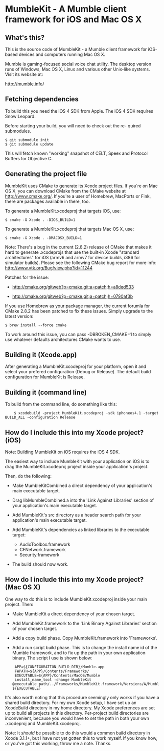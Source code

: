 MumbleKit - A Mumble client framework for iOS and Mac OS X
==========================================================

What's this?
------------

This is the source code of MumbleKit - a Mumble client framework
for iOS-based devices and computers running Mac OS X.

Mumble is gaming-focused social voice chat utility. The desktop
version runs of Windows, Mac OS X, Linux and various other Unix-like
systems. Visit its website at:

 <http://mumble.info/>

Fetching dependencies
---------------------

To build this you need the iOS 4 SDK from Apple. The iOS 4 SDK
requires Snow Leopard.

Before starting your build, you will need to check out the re-
quired submodules.

    $ git submodule init
    $ git submodule update

This will fetch known "working" snapshot of CELT, Speex and
Protocol Buffers for Objective C.

Generating the project file
---------------------------

MumbleKit uses CMake to generate its Xcode project files. If
you're on Mac OS X, you can download CMake from the CMake
website at http://www.cmake.org/. If you're a user of Homebrew,
MacPorts or Fink, there are packages available in there, too.

To generate a MumbleKit.xcodeproj that targets iOS, use:

    $ cmake -G Xcode . -DIOS_BUILD=1

To generate a MumbleKit.xcodeproj that targets Mac OS X, use:

    $ cmake -G Xcode . -DMACOSX_BUILD=1

Note: There's a bug in the current (2.8.2) release of CMake that
makes it hard to generate .xcodeprojs that use the built-in
Xcode "standard architectures" for iOS (armv6 and armv7 for device
builds, i386 for simulator builds). Please see the following CMake
bug report for more info: http://www.vtk.org/Bug/view.php?id=11244

Patches for the issue:

 * http://cmake.org/gitweb?p=cmake.git;a=patch;h=a8ded533

 * http://cmake.org/gitweb?p=cmake.git;a=patch;h=0790af3b

If you use Homebrew as your package manager, the current forumla for
CMake 2.8.2 has been patched to fix these issues. Simply upgrade to
the latest version:

    $ brew install --force cmake

To work around this issue, you can pass -DBROKEN_CMAKE=1 to simply
use whatever defaults architectures CMake wants to use.

Building it (Xcode.app)
-----------------------

After generating a MumbleKit.xcodeproj for your platform, open it
and select your prefered configuration (Debug or Release). The default
build configuration for MumbleKit is Release.

Building it (command line)
--------------------------

To build from the command line, do something like this:

        $ xcodebuild -project MumbleKit.xcodeproj -sdk iphoneos4.1 -target BUILD_ALL -configuration Release

How do I include this into my Xcode project? (iOS)
--------------------------------------------------

Note: Building MumbleKit on iOS requires the iOS 4 SDK.

The easiest way to include MumbleKit with your application on iOS
is to drag the MumbleKit.xcodeproj project inside your application's project.

Then, do the following:

 * Make MumbleKitCombined a direct dependency of your application's main
   executable target.

 * Drag libMumbleCombined.a into the 'Link Against Libraries' section of your
   application's main executable target.

 * Add MumbleKit's src directory as a header search path for your application's
   main executable target.

 * Add MumbleKit's dependencies as linked libraries to the executable target:
     - AudioToolbox.framework
     - CFNetwork.framework
     - Security.framework

 * The build should now work.

How do I include this into my Xcode project? (Mac OS X)
-------------------------------------------------------

One way to do this is to include MumbleKit.xcodeproj inside your main project. Then:

 * Make MumbleKit a direct dependency of your chosen target.

 * Add MumbleKit.framework to the 'Link Binary Against Libraries' section of your chosen target.

 * Add a copy build phase. Copy MumbleKit.framework into 'Frameworks'.

 * Add a run script build phase. This is to change the install name id of the Mumble framework, and
   to fix up the path in your own application binary. The script I use is shown below:

        APP=${CONFIGURATION_BUILD_DIR}/Mumble.app
        FWPATH=${APP}/Contents/Frameworks/
        EXECUTABLE=${APP}/Contents/MacOS/Mumble
        install_name_tool -change MumbleKit @executable_path/../Frameworks/MumbleKit.framework/Versions/A/MumbleKit ${EXECUTABLE}

 It's also worth noting that this procedure seemingly only works if you have a shared build directory. For my
 own Xcode setup, I have set up an XcodeBuild directory in my home directory. My Xcode preferences are set up to
 build all projects in this directory. Per-project build directories are inconvenient, because you would have to
 set the path in both your own .xcodeproj and MumbleKit.xcodeproj.

 Note: It *should* be possible to do this would a common build directory in Xcode 3.1.1+, but I have not yet gotten this
 to work myself. If you know how, or you've got this working, throw me a note. Thanks.

